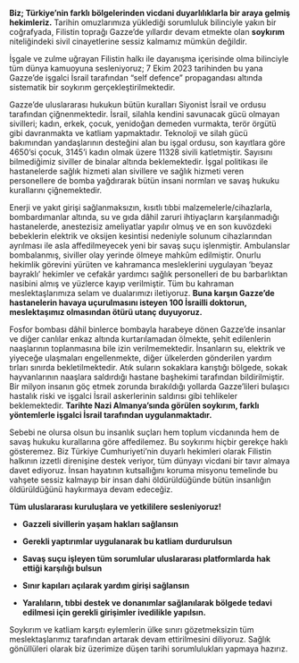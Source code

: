**Biz; Türkiye’nin farklı bölgelerinden vicdani duyarlılıklarla bir araya gelmiş hekimleriz.** Tarihin omuzlarımıza yüklediği sorumluluk bilinciyle yakın bir coğrafyada, Filistin toprağı Gazze’de yıllardır devam etmekte olan **soykırım** niteliğindeki sivil cinayetlerine sessiz kalmamız mümkün değildir.

İşgale ve zulme uğrayan Filistin halkı ile dayanışma içerisinde olma bilinciyle tüm dünya kamuoyuna sesleniyoruz; 7 Ekim 2023 tarihinden bu yana Gazze’de işgalci İsrail tarafından “self defence” propagandası altında sistematik bir soykırım gerçekleştirilmektedir.

<!-- seperator -->

Gazze’de uluslararası hukukun bütün kuralları Siyonist İsrail ve ordusu tarafından çiğnenmektedir. İsrail, silahla kendini savunacak gücü olmayan sivilleri; kadın, erkek, çocuk, yenidoğan demeden vurmakta, terör örgütü gibi davranmakta ve katliam yapmaktadır. Teknoloji ve silah gücü bakımından yandaşlarının desteğini alan bu işgal ordusu, son kayıtlara göre 4650’si çocuk, 3145’i kadın olmak üzere 11328 sivili katletmiştir. Sayısını bilmediğimiz siviller de binalar altında beklemektedir. İşgal politikası ile hastanelerde sağlık hizmeti alan sivillere ve sağlık hizmeti veren personellere de bomba yağdırarak bütün insani normları ve savaş hukuku kurallarını çiğnemektedir.

<!-- seperator -->

Enerji ve yakıt girişi sağlanmaksızın, kısıtlı tıbbi malzemelerle/cihazlarla, bombardımanlar altında, su ve gıda dâhil zaruri ihtiyaçların karşılanmadığı hastanelerde, anestezisiz ameliyatlar yapılır olmuş ve en son kuvözdeki bebeklerin elektrik ve oksijen kesintisi nedeniyle solunum cihazlarından ayrılması ile asla affedilmeyecek yeni bir savaş suçu işlenmiştir. Ambulanslar bombalanmış, siviller olay yerinde ölmeye mahkûm edilmiştir. Onurlu hekimlik görevini yürüten ve kahramanca mesleklerini uygulayan ‘beyaz bayraklı’ hekimler ve cefakâr yardımcı sağlık personelleri de bu barbarlıktan nasibini almış ve yüzlerce kayıp verilmiştir. Tüm bu kahraman meslektaşlarımıza selam ve dualarımızı iletiyoruz. **Buna karşın Gazze’de hastanelerin havaya uçurulmasını isteyen 100 İsrailli doktorun, meslektaşımız olmasından ötürü utanç duyuyoruz.**

<!-- seperator -->

Fosfor bombası dâhil binlerce bombayla harabeye dönen Gazze’de insanlar ve diğer canlılar enkaz altında kurtarılamadan ölmekte, şehit edilenlerin naaşlarının toplanmasına bile izin verilmemektedir. İnsanların su, elektrik ve yiyeceğe ulaşmaları engellenmekte, diğer ülkelerden gönderilen yardım tırları sınırda bekletilmektedir. Atık suların sokaklara karıştığı bölgede, sokak hayvanlarının naaşlara saldırdığı hastane başhekimi tarafından bildirilmiştir. Bir milyon insanın göç etmek zorunda bırakıldığı yollarda Gazze’lileri bulaşıcı hastalık riski ve işgalci İsrail askerlerinin saldırısı gibi tehlikeler beklemektedir. **Tarihte Nazi Almanya’sında görülen soykırım, farklı yöntemlerle işgalci İsrail tarafından uygulanmaktadır.**

<!-- seperator -->

Sebebi ne olursa olsun bu insanlık suçları hem toplum vicdanında hem de savaş hukuku kurallarına göre affedilemez. Bu soykırımı hiçbir gerekçe haklı gösteremez. Biz Türkiye Cumhuriyeti’nin duyarlı hekimleri olarak Filistin halkının izzetli direnişine destek veriyor, tüm dünyayı vicdani bir tavır almaya davet ediyoruz. İnsan hayatının kutsallığını koruma misyonu temelinde bu vahşete sessiz kalmayıp bir insan dahi öldürüldüğünde bütün insanlığın öldürüldüğünü haykırmaya devam edeceğiz. 

<!-- seperator -->

**Tüm uluslararası kuruluşlara ve yetkililere sesleniyoruz!**

- **Gazzeli sivillerin yaşam hakları sağlansın**

- **Gerekli yaptırımlar uygulanarak bu katliam durdurulsun**

- **Savaş suçu işleyen tüm sorumlular uluslararası platformlarda hak ettiği karşılığı bulsun**

- **Sınır kapıları açılarak yardım girişi sağlansın**

- **Yaralıların, tıbbi destek ve donanımlar sağlanılarak bölgede tedavi edilmesi için gerekli girişimler ivedilikle yapılsın.**

<!-- seperator -->

Soykırım ve katliam karşıtı eylemlerin ülke sınırı gözetmeksizin tüm meslektaşlarımız tarafından artarak devam ettirilmesini diliyoruz. 
Sağlık gönüllüleri olarak biz üzerimize düşen tarihi sorumlulukları yapmaya hazırız.

